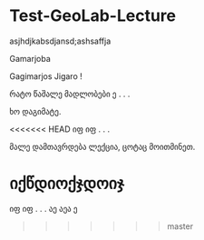 # Test-GeoLab-Lecture
asjhdjkabsdjansd;ashsaffja 


Gamarjoba

Gagimarjos Jigaro !

რატო წაშალე მადლობები ე . . .

ხო დაგიმატე.

<<<<<<< HEAD
იფ იფ . . .

მალე დამთავრდება ლექცია, ცოტაც მოითმინეთ.

იქწდიოქჯდოიჯ
=======
იფ იფ . . . აე აეა ე
>>>>>>> master
